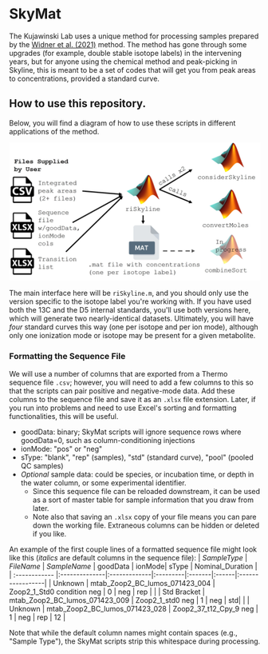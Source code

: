 # SkyMat
The Kujawinski Lab uses a unique method for processing samples prepared by the [Widner et al. (2021)](https://doi-org.libproxy.mit.edu/10.1021/acs.analchem.0c03769) method. 
The method has gone through some upgrades (for example, double stable isotope labels) in the intervening years, but for anyone using the chemical method and peak-picking in Skyline, this is meant to be a set of codes that will get you from peak areas to concentrations, provided a standard curve. 

## How to use this repository.
Below, you will find a diagram of how to use these scripts in different applications of the method.

<img src="images/flow.jpg" width="800">

The main interface here will be `riSkyline.m`, and you should only use the version specific to the isotope label you're working with. If you have used both the 13C and the D5 internal standards, you'll use both versions here, which will generate two nearly-identical datasets. Ultimately, you will have _four_ standard curves this way (one per isotope and per ion mode), although only one ionization mode or isotope may be present for a given metabolite.

### Formatting the Sequence File
We will use a number of columns that are exported from a Thermo sequence file `.csv`; however, you will need to add a few columns to this so that the scripts can pair positive and negative-mode data. Add these columns to the sequence file and save it as an `.xlsx` file extension. Later, if you run into problems and need to use Excel's sorting and formatting functionalities, this will be useful.
* goodData: binary; SkyMat scripts will ignore sequence rows where goodData=0, such as column-conditioning injections
* ionMode: "pos" or "neg"
* sType: "blank", "rep" (samples), "std" (standard curve), "pool" (pooled QC samples)
* _Optional_ sample data: could be species, or incubation time, or depth in the water column, or some experimental identifier.
  * Since this sequence file can be reloaded downstream, it can be used as a sort of master table for sample information that you draw from later. 
  * Note also that saving an `.xlsx` copy of your file means you can pare down the working file. Extraneous columns can be hidden or deleted if you like. 

An example of the first couple lines of a formatted sequence file might look like this (*italics* are default columns in the sequence file):
| *SampleType*   | *FileName*     | *SampleName*  | goodData | ionMode| sType | Nominal_Duration |
| :------------ |:--------------|:-------------|:---------|:-------|:------|:-----------------|
| Unknown       | mtab_Zoop2_BC_lumos_071423_004 | Zoop2_1_Std0 condition neg | 0 | neg | rep | |
| Std Bracket   | mtab_Zoop2_BC_lumos_071423_009 | Zoop2_1_std0 neg | 1 | neg | std| |
| Unknown       | mtab_Zoop2_BC_lumos_071423_028 | Zoop2_37_t12_Cpy_9 neg | 1 | neg | rep | 12 |

Note that while the default column names might contain spaces (e.g., "Sample Type"), the SkyMat scripts strip this whitespace during processing.